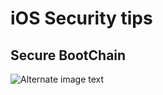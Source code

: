 # iOS Security tips


## Secure BootChain

![Alternate image text](https://help.apple.com/assets/627EBB4D4FDDD519030FB00A/627EBB504FDDD519030FB012/en_US/4624fc5cc6749103fdfcf21553ec313a.)
